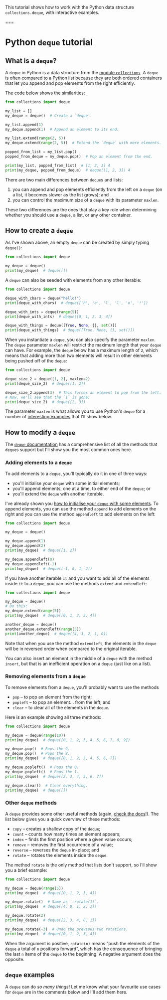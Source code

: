 This tutorial shows how to work with the Python data structure `collections.deque`, with interactive examples.

===

<link rel="stylesheet" href="https://unpkg.com/@antonz/codapi@0.12.2/dist/snippet.css"/>
<script async src="https://unpkg.com/@antonz/codapi@0.12.2/dist/snippet.js"></script>

<!--
<codapi-snippet sandbox="python" editor="basic"></codapi-snippet>
-->


# Python `deque` tutorial

## What is a `deque`?

A `deque` in Python is a data structure from the [module `collections`](/blog/module-collections-overview).
A `deque` is often compared to a Python list because they are both ordered containers that let you append and pop elements from the right efficiently.

The code below shows the similarities:

```py
from collections import deque

my_list = []
my_deque = deque()  # Create a `deque`.

my_list.append(1)
my_deque.append(1)  # Append an element to its end.

my_list.extend(range(2, 5))
my_deque.extend(range(2, 5))  # Extend the `deque` with more elements.

popped_from_list = my_list.pop()
popped_from_deque = my_deque.pop()  # Pop an element from the end.

print(my_list, popped_from_list)  # [1, 2, 3] 4
print(my_deque, popped_from_deque)  # deque([1, 2, 3]) 4
```

<codapi-snippet sandbox="python" editor="basic"></codapi-snippet>


There are two main differences between `deque`s and lists:

 1. you can append and pop elements efficiently from the left on a `deque` (on a list, it becomes slower as the list grows); and
 2. you can control the maximum size of a `deque` with its parameter `maxlen`.

These two differences are the ones that play a key role when determining whether you should use a `deque`, a list, or any other container.


## How to create a `deque`

As I've shown above, an empty `deque` can be created by simply typing `deque()`:

```py
from collections import deque

my_deque = deque()
print(my_deque)  # deque([])
```
<codapi-snippet sandbox="python" editor="basic"></codapi-snippet>

A `deque` can also be seeded with elements from any other iterable:

```py
from collections import deque

deque_with_chars = deque("hello!")
print(deque_with_chars)  # deque(['h', 'e', 'l', 'l', 'o', '!'])

deque_with_ints = deque(range(5))
print(deque_with_ints)  # deque([0, 1, 2, 3, 4])

deque_with_things = deque([True, None, {}, set()])
print(deque_with_things)  # deque([True, None, {}, set()])
```
<codapi-snippet sandbox="python" editor="basic"></codapi-snippet>

When you instantiate a `deque`, you can also specify the parameter `maxlen`.
The `deque` parameter `maxlen` will restrict the maximum length that your `deque` can have.
For example, the `deque` below has a maximum length of `2`, which means that adding more than two elements will result in other elements being pushed off of the `deque`:

```py
from collections import deque

deque_size_2 = deque([1, 2], maxlen=2)
print(deque_size_2)  # deque([1, 2])

deque_size_2.append(3)  # This forces an element to pop from the left.
# Now, we'll see that the `1` is gone:
print(deque_size_2)  # deque([2, 3])
```
<codapi-snippet sandbox="python" editor="basic"></codapi-snippet>

The parameter `maxlen` is what allows you to use Python's `deque` for a number of [interesting examples](#deque-examples) that I'll show below.


## How to modify a `deque`

The [`deque` documentation][deque-documentation] has a comprehensive list of all the methods that `deque`s support but I'll show you the most common ones here.


### Adding elements to a `deque`

To add elements to a `deque`, you'll typically do it in one of three ways:

 - you'll initialise your `deque` with some initial elements;
 - you'll append elements, one at a time, to either end of the `deque`; or
 - you'll extend the `deque` with another iterable.

I've already shown you [how to initialise your `deque` with some elements](#how-to-create-a-deque).
To append elements, you can use the method `append` to add elements on the right and you can use the method `appendleft` to add elements on the left:

```py
from collections import deque

my_deque = deque()

my_deque.append(1)
my_deque.append(2)
print(my_deque)  # deque([1, 2])

my_deque.appendleft(0)
my_deque.appendleft(-1)
print(my_deque)  # deque([-1, 0, 1, 2])
```
<codapi-snippet sandbox="python" editor="basic"></codapi-snippet>

If you have another iterable `it` and you want to add all of the elements inside `it` to a `deque`, you can use the methods `extend` and `extendleft`:

```py
from collections import deque

my_deque = deque()
# Do this:
my_deque.extend(range(5))
print(my_deque)  # deque([0, 1, 2, 3, 4])

another_deque = deque()
another_deque.extendleft(range(5))
print(another_deque)  # deque([4, 3, 2, 1, 0])
```
<codapi-snippet sandbox="python" editor="basic"></codapi-snippet>

Note that when you use the method `extendleft`, the elements in the `deque` will be in reversed order when compared to the original iterable.

You can also insert an element in the middle of a `deque` with the method `insert`, but that is an inefficient operation on a `deque` (just like on a list).


### Removing elements from a `deque`

To remove elements from a `deque`, you'll probably want to use the methods

 - `pop` – to pop an element from the right;
 - `popleft` – to pop an element... from the left; and
 - `clear` – to clear all of the elements in the `deque`.

Here is an example showing all three methods:

```py
from collections import deque

my_deque = deque(range(10))
print(my_deque)  # deque([0, 1, 2, 3, 4, 5, 6, 7, 8, 9])

my_deque.pop()  # Pops the 9.
my_deque.pop()  # Pops the 8.
print(my_deque)  # deque([0, 1, 2, 3, 4, 5, 6, 7])

my_deque.popleft()  # Pops the 0.
my_deque.popleft()  # Pops the 1.
print(my_deque)  # deque([2, 3, 4, 5, 6, 7])

my_deque.clear()  # Clear everything.
print(my_deque)  # deque([])
```
<codapi-snippet sandbox="python" editor="basic"></codapi-snippet>


### Other `deque` methods

A `deque` provides some other useful methods (again, [check the docs][deque-documentation]!).
The list below gives you a quick overview of these methods:

 - `copy` – creates a shallow copy of the `deque`;
 - `count` – counts how many times an element appears;
 - `index` – finds the first position where a given value occurs;
 - `remove` – removes the first occurrence of a value;
 - `reverse` – reverses the `deque` in-place; and
 - `rotate` – rotates the elements inside the `deque`.

The method `rotate` is the only method that lists don't support, so I'll show you a brief example:

```py
from collections import deque

my_deque = deque(range(5))
print(my_deque)  # deque([0, 1, 2, 3, 4])

my_deque.rotate()  # Same as `.rotate(1)`.
print(my_deque)  # deque([4, 0, 1, 2, 3])

my_deque.rotate(2)
print(my_deque)  # deque([2, 3, 4, 0, 1])

my_deque.rotate(-3)  # Undo the previous two rotations.
print(my_deque)  # deque([0, 1, 2, 3, 4])
```
<codapi-snippet sandbox="python" editor="basic"></codapi-snippet>

When the argument is positive, `rotate(n)` means “push the elements of the `deque` a total of `n` positions forward”, which has the consequence of bringing the last `n` items of the `deque` to the beginning.
A negative argument does the opposite.


## `deque` examples

A `deque` can do _so many things_!
Let me know what your favourite use cases for `deque` are in the comments below and I'll add them here.


[deque-documentation]: https://docs.python.org/3/library/collections.html#collections.deque
